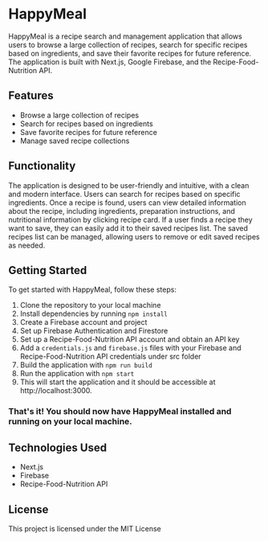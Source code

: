 # HappyMeal

HappyMeal is a recipe search and management application that allows users to browse a large collection of recipes, search for specific recipes based on ingredients, and save their favorite recipes for future reference. The application is built with Next.js, Google Firebase, and the Recipe-Food-Nutrition API.

## Features

- Browse a large collection of recipes
- Search for recipes based on ingredients
- Save favorite recipes for future reference
- Manage saved recipe collections

## Functionality

The application is designed to be user-friendly and intuitive, with a clean and modern interface. Users can search for recipes based on specific ingredients. Once a recipe is found, users can view detailed information about the recipe, including ingredients, preparation instructions, and nutritional information by clicking recipe card. If a user finds a recipe they want to save, they can easily add it to their saved recipes list. The saved recipes list can be managed, allowing users to remove or edit saved recipes as needed.

## Getting Started

To get started with HappyMeal, follow these steps:

1. Clone the repository to your local machine
2. Install dependencies by running `npm install`
3. Create a Firebase account and project
4. Set up Firebase Authentication and Firestore
5. Set up a Recipe-Food-Nutrition API account and obtain an API key
6. Add a `credentials.js` and `firebase.js` files with your Firebase and Recipe-Food-Nutrition API credentials under src folder
7. Build the application with `npm run build`
8. Run the application with `npm start`
9. This will start the application and it should be accessible at http://localhost:3000.

### That's it! You should now have HappyMeal installed and running on your local machine.


## Technologies Used

- Next.js
- Firebase
- Recipe-Food-Nutrition API

## License

This project is licensed under the MIT License